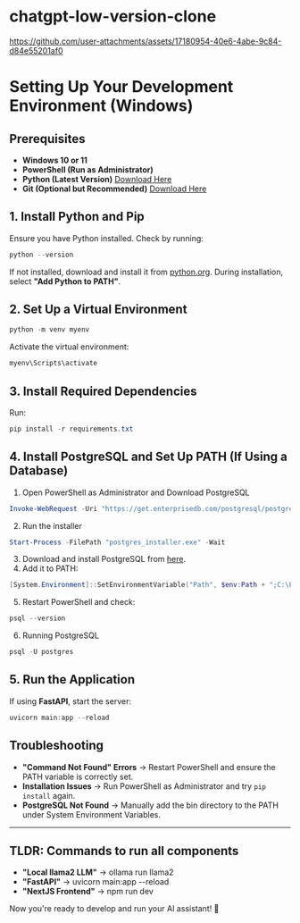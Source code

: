 # chatgpt-low-version-clone

https://github.com/user-attachments/assets/17180954-40e6-4abe-9c84-d84e55201af0


# Setting Up Your Development Environment (Windows)

## Prerequisites

- **Windows 10 or 11**
- **PowerShell (Run as Administrator)**
- **Python (Latest Version)** [Download Here](https://www.python.org/downloads/)
- **Git (Optional but Recommended)** [Download Here](https://git-scm.com/downloads)

## 1. Install Python and Pip

Ensure you have Python installed. Check by running:

```powershell
python --version
```

If not installed, download and install it from [python.org](https://www.python.org/downloads/). During installation, select **"Add Python to PATH"**.

## 2. Set Up a Virtual Environment

```powershell
python -m venv myenv
```

Activate the virtual environment:

```powershell
myenv\Scripts\activate
```

## 3. Install Required Dependencies

Run:

```powershell
pip install -r requirements.txt
```

## 4. Install PostgreSQL and Set Up PATH (If Using a Database)

1. Open PowerShell as Administrator and Download PostgreSQL

```powershell
Invoke-WebRequest -Uri "https://get.enterprisedb.com/postgresql/postgresql-16.1-1-windows-x64.exe" -OutFile "postgres_installer.exe"
```

2. Run the installer

```powershell
Start-Process -FilePath "postgres_installer.exe" -Wait
```

3. Download and install PostgreSQL from [here](https://www.postgresql.org/download/windows/).
4. Add it to PATH:

```powershell
[System.Environment]::SetEnvironmentVariable("Path", $env:Path + ";C:\Program Files\PostgreSQL\16\bin", [System.EnvironmentVariableTarget]::Machine)
```

5. Restart PowerShell and check:

```powershell
psql --version
```

6. Running PostgreSQL

```powershell
psql -U postgres
```

## 5. Run the Application

If using **FastAPI**, start the server:

```powershell
uvicorn main:app --reload
```

## Troubleshooting

- **"Command Not Found" Errors** → Restart PowerShell and ensure the PATH variable is correctly set.
- **Installation Issues** → Run PowerShell as Administrator and try `pip install` again.
- **PostgreSQL Not Found** → Manually add the bin directory to the PATH under System Environment Variables.

---

## TLDR: Commands to run all components

- **"Local llama2 LLM"** → ollama run llama2
- **"FastAPI"** → uvicorn main:app --reload
- **"NextJS Frontend"** → npm run dev

Now you're ready to develop and run your AI assistant! 🚀
